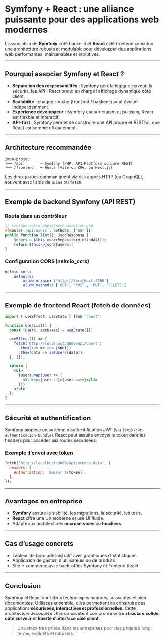# Symfony + React : une alliance puissante pour des applications web modernes

L’association de **Symfony** côté backend et **React** côté frontend constitue une architecture robuste et modulable pour développer des applications web performantes, maintenables et évolutives.

---

## Pourquoi associer Symfony et React ?

* **Séparation des responsabilités** : Symfony gère la logique serveur, la sécurité, les API ; React prend en charge l’affichage dynamique côté client.
* **Scalabilité** : chaque couche (frontend / backend) peut évoluer indépendamment.
* **Expérience développeur** : Symfony est structurant et puissant, React est flexible et interactif.
* **API-first** : Symfony permet de construire une API propre et RESTful, que React consomme efficacement.

---

## Architecture recommandée

```
/mon-projet
├── /api        ← Symfony (PHP, API Platform ou pure REST)
└── /frontend   ← React (Vite ou CRA, ou Next.js)
```

Les deux parties communiquent via des appels HTTP (ou GraphQL), souvent avec l’aide de `axios` ou `fetch`.

---

## Exemple de backend Symfony (API REST)

### Route dans un contrôleur

```php
// src/Controller/Api/UserController.php
#[Route('/api/users', methods: ['GET'])]
public function list(): JsonResponse {
    $users = $this->userRepository->findAll();
    return $this->json($users);
}
```

### Configuration CORS (nelmio\_cors)

```yaml
nelmio_cors:
    defaults:
        allow_origin: ['http://localhost:3000']
        allow_methods: ['GET', 'POST', 'PUT', 'DELETE']
```

---

## Exemple de frontend React (fetch de données)

```jsx
import { useEffect, useState } from 'react';

function UserList() {
  const [users, setUsers] = useState([]);

  useEffect(() => {
    fetch('http://localhost:8000/api/users')
      .then(res => res.json())
      .then(data => setUsers(data));
  }, []);

  return (
    <ul>
      {users.map(user => (
        <li key={user.id}>{user.name}</li>
      ))}
    </ul>
  );
}
```

---

## Sécurité et authentification

Symfony propose un système d’authentification JWT (via `lexik/jwt-authentication-bundle`). React peut ensuite envoyer le token dans les headers pour accéder aux routes sécurisées.

### Exemple d’envoi avec token

```js
fetch('http://localhost:8000/api/secure-data', {
  headers: {
    Authorization: `Bearer ${token}`,
  },
});
```

---

## Avantages en entreprise

* **Symfony** assure la stabilité, les migrations, la sécurité, les tests.
* **React** offre une UX moderne et une UI fluide.
* Adapté aux architectures **microservices** ou **headless**.

---

## Cas d’usage concrets

* Tableau de bord administratif avec graphiques et statistiques
* Application de gestion d’utilisateurs ou de produits
* Site e-commerce avec back-office Symfony et frontend React

---

## Conclusion

Symfony et React sont deux technologies matures, puissantes et bien documentées.
Utilisées ensemble, elles permettent de construire des applications **sécurisées, interactives et professionnelles**.
Cette architecture découplée offre un excellent compromis entre **structure solide côté serveur** et **liberté d’interface côté client**.

> Une stack très prisée dans les entreprises pour des projets à long terme, évolutifs et robustes.